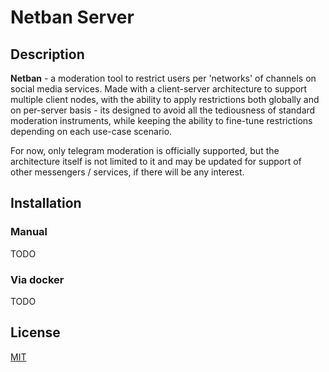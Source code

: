 # Netban Server

## Description

**Netban** - a moderation tool to restrict users per 'networks' of channels on
social media services. Made with a client-server architecture to support multiple
client nodes, with the ability to apply restrictions both globally and on
per-server basis - its designed to avoid all the tediousness of standard
moderation instruments, while keeping the ability to fine-tune restrictions
depending on each use-case scenario.

For now, only telegram moderation is officially supported, but the architecture
itself is not limited to it and may be updated for support of other messengers /
services, if there will be any interest.

## Installation

### Manual

TODO

### Via docker

TODO


## License

[MIT](https://github.com/moonburnt/netban-server/blob/master/LICENSE)
